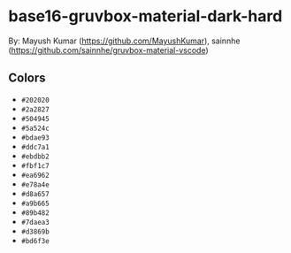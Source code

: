 # base16-gruvbox-material-dark-hard

By: Mayush Kumar (https://github.com/MayushKumar), sainnhe (https://github.com/sainnhe/gruvbox-material-vscode)

## Colors

* `#202020`
* `#2a2827`
* `#504945`
* `#5a524c`
* `#bdae93`
* `#ddc7a1`
* `#ebdbb2`
* `#fbf1c7`
* `#ea6962`
* `#e78a4e`
* `#d8a657`
* `#a9b665`
* `#89b482`
* `#7daea3`
* `#d3869b`
* `#bd6f3e`
